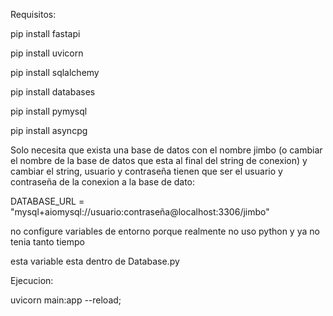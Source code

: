 Requisitos:

pip install fastapi

pip install uvicorn

pip install sqlalchemy

pip install databases

pip install pymysql

pip install asyncpg

Solo necesita que exista una base de datos con el nombre jimbo (o cambiar el nombre de la base de datos que esta al final del string de conexion) y cambiar el string, usuario y contraseña tienen que ser el usuario y contraseña de la conexion a la base de dato:

DATABASE_URL = "mysql+aiomysql://usuario:contraseña@localhost:3306/jimbo"

no configure variables de entorno porque realmente no uso python y ya no tenia tanto tiempo

esta variable esta dentro de Database.py

Ejecucion:

uvicorn main:app --reload;
